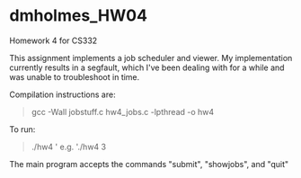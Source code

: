 # dmholmes_HW04
Homework 4 for CS332

This assignment implements a job scheduler and viewer.
My implementation currently results in a segfault, which I've been dealing with for a while and was unable to troubleshoot in time.

Compilation instructions are:
> gcc -Wall jobstuff.c hw4_jobs.c -lpthread -o hw4

To run:
> ./hw4 <number of cores>' e.g. './hw4 3

The main program accepts the commands "submit", "showjobs", and "quit"
